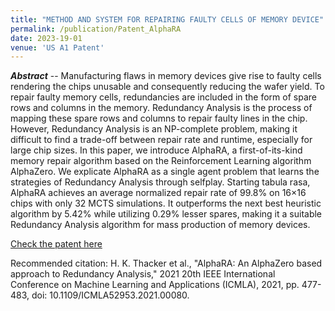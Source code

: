 ```yaml
---
title: "METHOD AND SYSTEM FOR REPAIRING FAULTY CELLS OF MEMORY DEVICE"
permalink: /publication/Patent_AlphaRA
date: 2023-19-01
venue: 'US A1 Patent'
---
```


<!---
---
title: "A Statistical Wafer Scale Error and Redundancy Analysis Simulator"
collection: publications
permalink: /publication/SEARS_Springer
excerpt: 'Something here.'
date: 2020-07-22
venue: 'Part of the IFIP Advances in Information and Communication Technology book series (IFIPAICT, volume 586)'
paperurl: 'https://link.springer.com/chapter/10.1007/978-3-030-53273-4_7'
citation: "Atishay, A. Gupta, R. Sonawat, H. K. Thacker and B. Prasanth, 'SEARS: A Statistical Error and Redundancy Analysis Simulator,' 27th International Conference on VLSI-SoC, pp. 117-122, 2019."
---
--->

_**Abstract**_ -- Manufacturing flaws in memory devices give rise to faulty cells rendering the chips unusable and consequently reducing the wafer yield. To repair faulty memory cells, redundancies are included in the form of spare rows and columns in the memory. Redundancy Analysis is the process of mapping these spare rows and columns to repair faulty lines in the chip. However, Redundancy Analysis is an NP-complete problem, making it difficult to find a trade-off between repair rate and runtime, especially for large chip sizes. In this paper, we introduce AlphaRA, a first-of-its-kind memory repair algorithm based on the Reinforcement Learning algorithm AlphaZero. We explicate AlphaRA as a single agent problem that learns the strategies of Redundancy Analysis through selfplay. Starting tabula rasa, AlphaRA achieves an average normalized repair rate of 99.8% on 16×16 chips with only 32 MCTS simulations. It outperforms the next best heuristic algorithm by 5.42% while utilizing 0.29% lesser spares, making it a suitable Redundancy Analysis algorithm for mass production of memory devices.

[Check the patent here](https://patentcenter.uspto.gov/applications/17858745/)

Recommended citation: H. K. Thacker et al., "AlphaRA: An AlphaZero based approach to Redundancy Analysis," 2021 20th IEEE International Conference on Machine Learning and Applications (ICMLA), 2021, pp. 477-483, doi: 10.1109/ICMLA52953.2021.00080.
